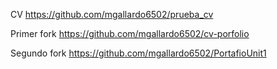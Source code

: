 CV
https://github.com/mgallardo6502/prueba_cv

Primer fork
https://github.com/mgallardo6502/cv-porfolio

Segundo fork
https://github.com/mgallardo6502/PortafioUnit1
